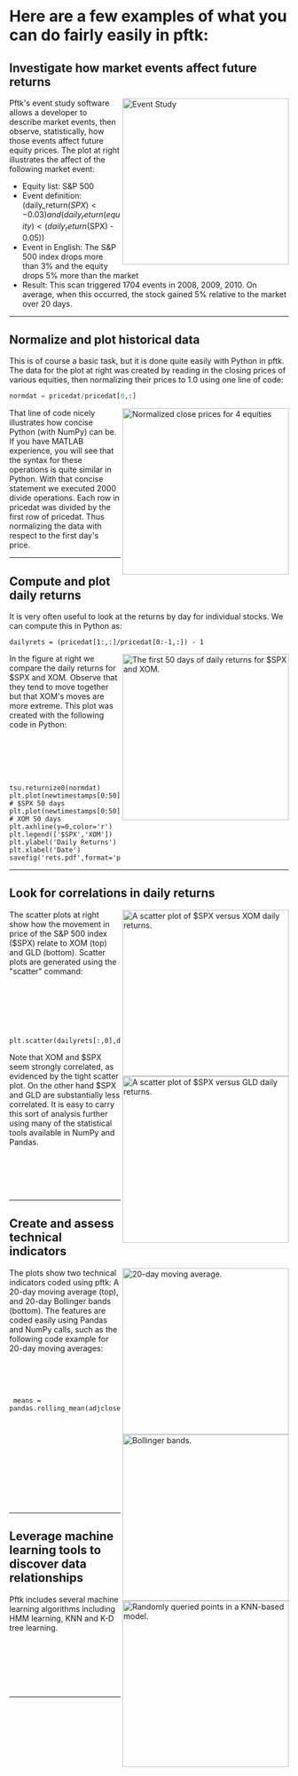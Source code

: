 # Here are a few examples of what you can do fairly easily in pftk:

## Investigate how market events affect future returns

<img src="Eventstudy1.png" alt="Event Study" align="right" width="300px">
Pftk's event study software allows a developer to describe market events, then observe, statistically, how those events affect future equity prices. The plot at right illustrates the affect of the following market event:

* Equity list: S&P 500
* Event definition: (daily_return($SPX) < -0.03) and (daily_return(equity) < (daily_return($SPX) - 0.05))
* Event in English: The S&P 500 index drops more than 3% and the equity drops 5% more than the market
* Result: This scan triggered 1704 events in 2008, 2009, 2010.  On average, when this occurred, the stock gained 5% relative to the market over 20 days.

---

## Normalize and plot historical data

This is of course a basic task, but it is done quite easily with Python in pftk.  The data for the plot at right was created by reading in the closing prices of various equities, then normalizing their prices to 1.0 using one line of code:

``` python
normdat = pricedat/pricedat[0,:]
```

<img src="Normalized2.png" alt="Normalized close prices for 4 equities" align="right" width="300px">
That line of code nicely illustrates how concise Python (with NumPy) can be.  If you have MATLAB experience, you
will see that the syntax for these operations is quite similar in Python.  With
that concise statement we executed 2000 divide operations.  Each row in pricedat
was divided by the first row of pricedat.  Thus normalizing the data with respect to
the first day's price.

---

## Compute and plot daily returns

It is very often useful to look at the returns by day for individual stocks.  We can compute this in Python as:

```
dailyrets = (pricedat[1:,:]/pricedat[0:-1,:]) - 1
```

<img src="Rets.png" alt="The first 50 days of daily returns for $SPX and XOM." align="right" width="300px">
In the figure at right we compare the daily returns for $SPX and XOM.  Observe that they tend to move together
but that XOM's moves are more extreme.  This plot was created with the following code in Python:
<br>
<br>
<br>
<br>
<br>
<br>

```
tsu.returnize0(normdat)
plt.plot(newtimestamps[0:50],normdat[0:50,3]) # $SPX 50 days
plt.plot(newtimestamps[0:50],normdat[0:50,4]) # XOM 50 days
plt.axhline(y=0,color='r')
plt.legend(['$SPX','XOM'])
plt.ylabel('Daily Returns')
plt.xlabel('Date')
savefig('rets.pdf',format='pdf')
```

---

## Look for correlations in daily returns

<img src="Scatter2.png" alt="A scatter plot of $SPX versus XOM daily returns." align="right" width="300px">
The scatter plots at right show how the movement in price of the S&P 500 index ($SPX) relate to XOM (top) and GLD (bottom).  Scatter plots are generated using the "scatter" command:

<br><br><br><br>

```
 plt.scatter(dailyrets[:,0],dailyrets[:,1],c='blue')
```

<img src="ScatterSPXvGLD.png" alt="A scatter plot of $SPX versus GLD daily returns." align="right" width="300px">
Note that XOM and $SPX seem strongly correlated, as evidenced by the tight scatter plot.  On the other hand $SPX and GLD are substantially less correlated.  It is easy to carry this sort of analysis further using many of the statistical tools available in NumPy and Pandas.

<br><br><br><br>

---

## Create and assess technical indicators

<img src="Movingavg-ex2.png" alt="20-day moving average." align="right" width="300px">
The plots show two technical indicators coded using pftk: A 20-day moving average (top), and 20-day Bollinger bands (bottom). The features are coded easily using Pandas and NumPy calls, such as the following code example for 20-day moving averages:

<br><br><br>

```
 means = pandas.rolling_mean(adjcloses,20,min_periods=20)
```

<img src="Bollingerex.png" alt="Bollinger bands." align="right" width="300px">
<br><br><br><br><br><br><br><br><br>

---

## Leverage machine learning tools to discover data relationships

<img src="Scatterdata2.png" alt="Randomly queried points in a KNN-based model." align="right" width="300px">
Pftk includes several machine learning algorithms including HMM learning, KNN and K-D tree learning.
<br><br><br><br><br><br><br>

---